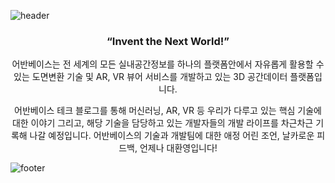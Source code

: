 ![header](https://capsule-render.vercel.app/api?type=Wave&color=timeAuto&height=160&animation=fadeIn&section=header&text=&fontSize=60)

<center>
  
<h3>“Invent the Next World!”</h3>

어반베이스는 전 세계의 모든 실내공간정보를 하나의 플랫폼안에서 자유롭게 활용할 수 있는
도면변환 기술 및 AR, VR 뷰어 서비스를 개발하고 있는 3D 공간데이터 플랫폼입니다.

어반베이스 테크 블로그를 통해
머신러닝, AR, VR 등 우리가 다루고 있는 핵심 기술에 대한 이야기
그리고, 해당 기술을 담당하고 있는 개발자들의 개발 라이프를 차근차근 기록해 나갈 예정입니다.
어반베이스의 기술과 개발팀에 대한 애정 어린 조언, 날카로운 피드백, 언제나 대환영입니다!

</center>

![footer](https://capsule-render.vercel.app/api?type=Wave&color=timeAuto&height=160&animation=fadeIn&section=footer&text=&fontSize=60&rotate=-180)
